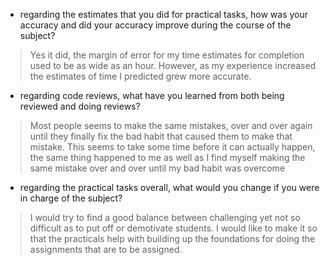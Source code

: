 * regarding the estimates that you did for practical tasks, how was your accuracy and did your accuracy improve during the course of the subject? 
> Yes it did, the margin of error for my time estimates for completion used to be as wide as an hour. However, as my experience increased the estimates of time I predicted grew more accurate.
* regarding code reviews, what have you learned from both being reviewed and doing reviews?
>Most people seems to make the same mistakes, over and over again until they finally fix the bad habit that caused them to make that mistake.
This seems to take some time before it can actually happen, the same thing happened to me as well as I find myself making the same mistake
over and over until my bad habit was overcome
* regarding the practical tasks overall, what would you change if you were in charge of the subject?
> I would try to find a good balance between challenging yet not so difficult as to put off or demotivate students. I would like to make it so that the practicals help with building up the foundations for doing the assignments that are to be assigned.